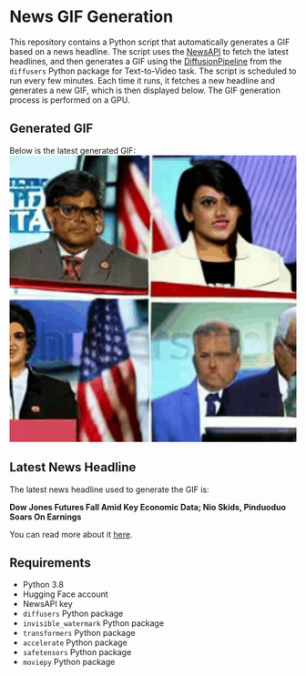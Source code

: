 # News GIF Generation
This repository contains a Python script that automatically generates a GIF based on a news headline. The script uses the [NewsAPI](https://newsapi.org/) to fetch the latest headlines, and then generates a GIF using the [DiffusionPipeline](https://github.com/huggingface/diffusers) from the `diffusers` Python package for Text-to-Video task.
The script is scheduled to run every few minutes. Each time it runs, it fetches a new headline and generates a new GIF, which is then displayed below. The GIF generation process is performed on a GPU.

## Generated GIF
Below is the latest generated GIF:
![Generated GIF](output.gif?raw=true&v=1693408026)

## Latest News Headline
The latest news headline used to generate the GIF is:

**Dow Jones Futures Fall Amid Key Economic Data; Nio Skids, Pinduoduo Soars On Earnings**

You can read more about it [here](https://www.investors.com/market-trend/stock-market-today/dow-jones-futures-key-economic-data-nio-stock-skids-pinduoduo-soars-on-earnings/).

## Requirements
- Python 3.8
- Hugging Face account
- NewsAPI key
- `diffusers` Python package
- `invisible_watermark` Python package
- `transformers` Python package
- `accelerate` Python package
- `safetensors` Python package
- `moviepy` Python package
